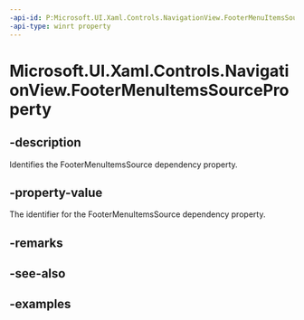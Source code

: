 ```yaml
---
-api-id: P:Microsoft.UI.Xaml.Controls.NavigationView.FooterMenuItemsSourceProperty
-api-type: winrt property
---
```


# Microsoft.UI.Xaml.Controls.NavigationView.FooterMenuItemsSourceProperty

<!--
public static Windows.UI.Xaml.DependencyProperty FooterMenuItemsSourceProperty { get; }
-->


## -description
Identifies the FooterMenuItemsSource dependency property.

## -property-value
The identifier for the FooterMenuItemsSource dependency property.

## -remarks

## -see-also

## -examples


